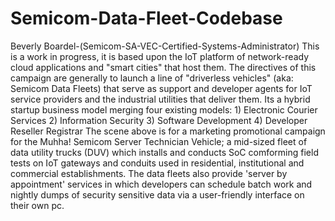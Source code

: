 # Semicom-Data-Fleet-Codebase
Beverly Boardel-(Semicom-SA-VEC-Certified-Systems-Administrator) This is a work in progress, it is based upon the IoT platform of network-ready cloud applications and "smart cities" that host them. The directives of this campaign are generally to launch a line of "driverless vehicles" (aka: Semicom Data Fleets) that serve as support and developer agents for IoT service providers and the industrial utilities that deliver them. Its a hybrid startup business model merging four existing models: 1) Electronic Courier Services 2) Information Security 3) Software Development 4) Developer Reseller Registrar The scene above is for a marketing promotional campaign for the Muhha! Semicom Server Technician Vehicle; a mid-sized fleet of data utility trucks (DUV) which installs and conducts SoC comforming field tests on IoT gateways and conduits used in residential, institutional and commercial establishments. The data fleets also provide 'server by appointment' services in which developers can schedule batch work and nightly dumps of security sensitive data via a user-friendly interface on their own pc.
